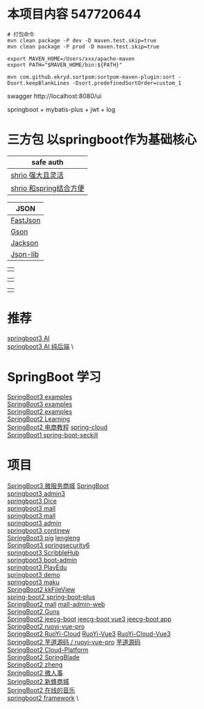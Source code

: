 # 本项目内容 547720644
```shell
# 打包命令
mvn clean package -P dev -D maven.test.skip=true
mvn clean package -P prod -D maven.test.skip=true
```
```
export MAVEN_HOME=/Users/xxx/apache-maven
export PATH="$MAVEN_HOME/bin:${PATH}"

mvn com.github.ekryd.sortpom:sortpom-maven-plugin:sort -Dsort.keepBlankLines -Dsort.predefinedSortOrder=custom_1

```
swagger http://localhost:8080/ui

springboot + mybatis-plus + jwt + log

# 三方包 以springboot作为基础核心
| safe auth                                                                |
|--------------------------------------------------------------------------|
| [shrio 强大且灵活](https://mvnrepository.com/artifact/org.apache.shiro)       |
| [shrio 和spring结合方便](https://mvnrepository.com/artifact/org.apache.shiro) |

| JSON                                                     |
|----------------------------------------------------------|
| [FastJson](https://github.com/alibaba/fastjson)          |
| [Gson](https://github.com/google/gson)                   |
| [Jackson](https://github.com/FasterXML/jackson)          |
| [Json-lib](http://json-lib.sourceforge.net/index.html)   |

|      |
|------|
| []() |

|      |
|------|
| []() |

|      |
|------|
| []() |
# 推荐
[springboot3 AI](https://github.com/dulaiduwang003/TIME-SEA-chatgpt) \
[springboot3 AI 纯后端](https://github.com/gemingjia/gear-wenxinworkshop-starter) \
# SpringBoot 学习
[SpringBoot3 examples](https://github.com/ZHENFENG13/spring-boot-projects) \
[SpringBoot3 examples](https://github.com/ityouknow/spring-boot-examples) \
[SpringBoot2 examples](https://github.com/wuyouzhuguli/SpringAll) \
[SpringBoot2 Learning](https://gitee.com/didispace/SpringBoot-Learning) \
[SpringBoot2 电商教程](https://github.com/macrozheng/mall-learning) [spring-cloud](https://github.com/macrozheng/mall-swarm) \
[SpringBoot1 spring-boot-seckill](https://gitee.com/52itstyle/spring-boot-seckill)
# 项目
[SpringBoot3 微服务商城](https://github.com/gz-yami/mall4cloud) [SpringBoot](https://github.com/gz-yami/mall4j) \
[springboot3 admin3](https://github.com/cjbi/admin3) \
[springboot3 Dice](https://github.com/bihell/Dice) \
[springboot3 mall](https://github.com/wayn111/waynboot-mall) \
[springboot3 mall](https://github.com/wayn111/newbee-mall-pro) \
[springboot3 admin](https://github.com/hb0730/boot-admin) \
[springboot3 continew](https://github.com/Charles7c/continew-admin) \
[SpringBoot3 pig](https://gitee.com/log4j/pig) [lengleng](https://gitee.com/log4j) \
[SpringBoot3 springsecurity6](https://github.com/buingoctruong/springboot3-springsecurity6-jwt) \
[springboot3 ScribbleHub](https://github.com/dulaiduwang003/ScribbleHub) \
[springboot3 boot-admin](https://github.com/hb0730/boot-admin) \
[springboot3 PlayEdu](https://github.com/PlayEdu/PlayEdu) \
[springboot3 demo](https://gitee.com/ckw1988/shiro-jwt-integration) \
[springboot3 maku](https://github.com/makunet/maku-boot) \
[SpringBoot2 kkFileView](https://gitee.com/kekingcn/file-online-preview) \
[spring-boot2 spring-boot-plus](https://github.com/geekidea/spring-boot-plus) \
[SpringBoot2 mall](https://github.com/macrozheng/mall) [mall-admin-web](https://github.com/macrozheng/mall-admin-web) \
[SpringBoot2 Guns](https://github.com/stylefeng/Guns)  \
[SpringBoot2 jeecg-boot](https://github.com/jeecgboot/jeecg-boot) [jeecg-boot vue3](https://github.com/jeecgboot/jeecgboot-vue3) [jeecg-boot app](https://github.com/jeecgboot/jeecg-uniapp) \
[SpringBoot2 ruoyi-vue-pro](https://github.com/YunaiV/ruoyi-vue-pro) \
[SpringBoot2 RuoYi-Cloud](https://github.com/yangzongzhuan/RuoYi-Cloud) [RuoYi-Vue3](https://github.com/yangzongzhuan/RuoYi-Vue3) [RuoYi-Cloud-Vue3](https://github.com/yangzongzhuan/RuoYi-Cloud-Vue3) \
[SpringBoot2  芋道源码 / ruoyi-vue-pro](https://gitee.com/zhijiantianya/ruoyi-vue-pro) [芋道源码](https://gitee.com/yudaocode) \
[SpringBoot2 Cloud-Platform](https://gitee.com/geek_qi/cloud-platform) \
[SpringBoot2 SpringBlade](https://gitee.com/smallc/SpringBlade) \
[SpringBoot2 zheng](https://gitee.com/shuzheng/zheng) \
[SpringBoot2 微人事](https://github.com/lenve/vhr) \
[SpringBoot2 新蜂商城](https://github.com/newbee-ltd/newbee-mall/tree/spring-boot-3.x) \
[SpringBoot2 在线的音乐](https://github.com/Yin-Hongwei/music-website) \
[springboot2 framework](https://github.com/liu-peiyu/geek-framework) \